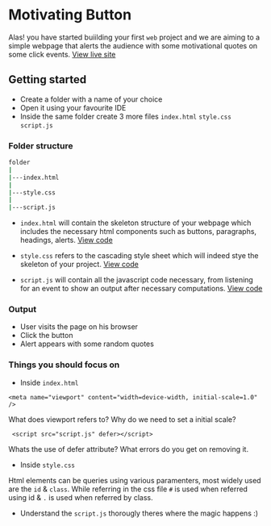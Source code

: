 # Motivating Button

Alas! you have started buiilding your first `web` project and we are aiming to a simple webpage that alerts the audience with some motivational quotes on some click events. [View live site](https://priyangsubanerjee.github.io/90days-html/motivate-me/)

## Getting started

- Create a folder with a name of your choice
- Open it using your favourite IDE
- Inside the same folder create 3 more files `index.html` `style.css` `script.js`

### Folder structure

```bash
folder
|
|---index.html
|
|---style.css
|
|---script.js

```

- `index.html` will contain the skeleton structure of your webpage which includes the necessary html components such as buttons, paragraphs, headings, alerts. [View code](https://github.com/priyangsubanerjee/90days-html/blob/main/motivate-me/index.html)

- `style.css` refers to the cascading style sheet which will indeed stye the skeleton of your project. [View code](https://github.com/priyangsubanerjee/90days-html/blob/main/motivate-me/style.css)

- `script.js` will contain all the javascript code necessary, from listening for an event to show an output after necessary computations. [View code](https://github.com/priyangsubanerjee/90days-html/blob/main/motivate-me/script.js)

### Output

- User visits the page on his browser
- Click the button
- Alert appears with some random quotes

### Things you should focus on

- Inside `index.html`

```
<meta name="viewport" content="width=device-width, initial-scale=1.0" />
```

What does viewport refers to? Why do we need to set a initial scale?

```
 <script src="script.js" defer></script>
```

Whats the use of defer attribute? What errors do you get on removing it.

- Inside `style.css`

Html elements can be queries using various paramenters, most widely used are the `id` & `class`. While referring in the css file `#` is used when referred using id & `.` is used when referred by class.

- Understand the `script.js` thorougly theres where the magic happens :)
